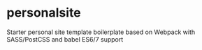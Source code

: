 # personalsite
Starter personal site template boilerplate based on Webpack with SASS/PostCSS and babel ES6/7 support
